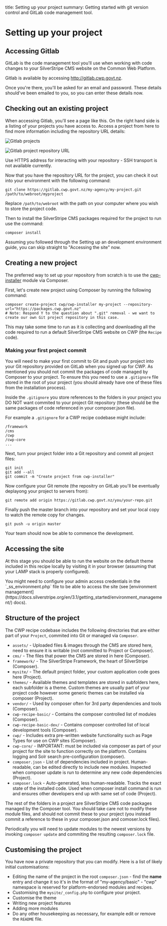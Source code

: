 title: Setting up your project
summary: Getting started with git version control and GitLab code management tool.

# Setting up your project

## Accessing Gitlab
GitLab is the code management tool you'll use when working with code changes to your SilverStripe CMS website on the Common Web Platform.

Gitlab is available by accessing http://gitlab.cwp.govt.nz.

Once you're there, you'll be asked for an email and password. These details should've been emailed to you, so you can
enter these details now.

## Checking out an existing project

When accessing Gitlab, you'll see a page like this. On the right hand side is a listing of your projects you have
access to. Access a project from here to find more information including the repository URL details:

![Gitlab projects](/_images/gitlab-projects.jpg)

![Gitlab project repository URL](/_images/gitlab-project-repo-url.jpg)

<div class="notice" markdown='1'>
Use HTTPS address for interacting with your repository - SSH transport is not available currently.
</div>

Now that you have the repository URL for the project, you can check it out into your environment with the following
command:

	git clone https://gitlab.cwp.govt.nz/my-agency/my-project.git /path/to/webroot/myproject

Replace `/path/to/webroot` with the path on your computer where you wish to store the project code.

Then to install the SilverStripe CMS packages required for the project to run use the command:

	composer install

Assuming you followed through the Setting up an development environment guide, you can skip straight to "Accessing the site" now.

## Creating a new project
The preferred way to set up your repository from scratch is to use the
[cwp-installer](https://gitlab.cwp.govt.nz/cwp/cwp-installer/) module via Composer.

First, let's create new project using Composer by running the following command:

	composer create-project cwp/cwp-installer my-project --repository-url="https://packages.cwp.govt.nz" 
	# Note: Respond Y to the question about ".git" removal - we want to create our own Git project repository in this case.

This may take some time to run as it is collecting and downloading all the code required to run a default SilverStripe CMS website on CWP (the `Recipe` code).

### Making your first project commit
You will need to make your first commit to Git and push your project into your Git repository provided on GitLab when you signed up for CWP.
As mentioned you should not commit the packages of code managed by Composer to your project. To ensure this you need to use a `.gitignore` file stored in the root of your project (you should already have one of these files from the installation process).

Inside the `.gitignore` you store references to the folders in your project you DO NOT want commited to your project Git repository (these should be the same packages of code referenced in your composer.json file).

For example a `.gitignore` for a CWP recipe codebase might include:

    /framework
    /cms
    /cwp
    /cwp-core
    ...

Next, turn your project folder into a Git repository and commit all project files:

	git init
	git add --all
	git commit -m "Create project from cwp-installer"

Now configure your Git remote (the repositry on GitLab you'll be eventually deplayong your project to servers from):

	git remote add origin https://gitlab.cwp.govt.nz/you/your-repo.git

Finally push the master branch into your repository and set your local copy to watch the remote copy for changes.

	git push -u origin master

Your team should now be able to commence the development.

## Accessing the site
At this stage you should be able to run the website on the default theme included in this recipe locally by visiting it
in your browser (assuming that your LAMP stack is properly configured).

<div class="hint" markdown='1'>
You might need to configure your admin access credentials in the `_ss_environment.php` file to be able to access the
site (see [environment management](https://docs.silverstripe.org/en/3.1/getting_started/environment_management/) docs).
</div>

## Structure of the project
The CWP recipe codebase includes the following directories that are either part of your `Project`, commited into Git or managed via `Composer`.

 - `assets/` - Uploaded files & images through the CMS are stored here, need to ensure it is writable (not committed to Project or Composer).
 - `cms/`  - The files that power the CMS are stored in here (Composer).
 - `framework/` - The SilverStripe Framework, the heart of SilverStripe (Composer).
 - `mysite/` - The default project folder, your custom application code goes here (Project).
 - `themes/` - Available themes and templates are stored in subfolders here, each subfolder is a theme. Custom themes are usually part of your project code however some generic themes can be installed via composer (Project).
 - `vendor/` - Used by composer often for 3rd party dependencies and tools (Composer).
 - `cwp-recipe-basic/` - Contains the composer controlled list of modules (Composer).
 - `cwp-recipe-basic-dev/` - Contains composer controlled list of local development tools (Composer).
 - `cwp/` - Includes extra pre-written website functionality such as Page Types for use on CWP sites (Composer).
 - `cwp-core/` - IMPORTANT: must be included via composer as part of your project for the site to function correctly on the platform. Contains logging and Solr search pre-configuration (composer).
 - `composer.json` - List of dependencies included in project. Human-readable, can be edited directly to include new modules. Inspected when composer update is run to determine any new code dependencies (Project).
 - `composer.lock` - Auto-generated, less human-readable. Tracks the exact state of the installed code. Used when composer install command is run and ensures other developers end up with same set of code (Project).

The rest of the folders in a project are SilverStripe CMS code packages managed by the Composer tool. 
You should take care not to modify these module files, and should not commit these to your project (you instead commit a reference to these in your composer.json and comoser.lock files). 

Periodically you will need to update modules to the newest versions by invoking `composer update` and commiting
the resulting `composer.lock` file.

## Customising the project
You have now a private repository that you can modify. Here is a list of likely initial customisations:

 * Editing the name of the project in the root `composer.json` - find the **name** entry and change it so it's in the
format of "my-agency/basic" - "cwp" namespace is reserved for platform-endorsed modules and recipes.
 * Customising the `mysite/_config.php` to configure your project.
 * Customise the theme
 * Writing new project features
 * Adding more modules
 * Do any other housekeeping as necessary, for example edit or remove the `README` file.
